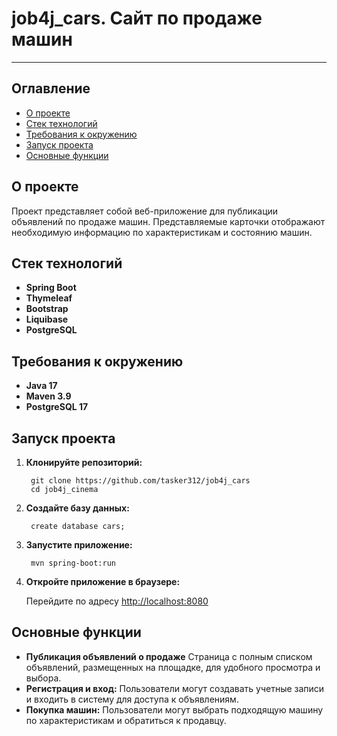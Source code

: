# job4j_cars. Сайт по продаже машин

---

## Оглавление

- [О проекте](#о-проекте)
- [Стек технологий](#стек-технологий)
- [Требования к окружению](#требования-к-окружению)
- [Запуск проекта](#запуск-проекта)
- [Основные функции](#основные-функции)

## О проекте

Проект представляет собой веб-приложение для публикации объявлений по продаже машин.
Представляемые карточки отображают необходимую информацию по характеристикам и состоянию машин.

## Стек технологий

- **Spring Boot**
- **Thymeleaf**
- **Bootstrap**
- **Liquibase**
- **PostgreSQL**

## Требования к окружению

- **Java 17**
- **Maven 3.9**
- **PostgreSQL 17**

## Запуск проекта

1. **Клонируйте репозиторий:**

        git clone https://github.com/tasker312/job4j_cars
        cd job4j_cinema

2. **Создайте базу данных:**

        create database cars;

3. **Запустите приложение:**

        mvn spring-boot:run

4. **Откройте приложение в браузере:**

   Перейдите по адресу [http://localhost:8080](http://localhost:8080)

## Основные функции

- **Публикация объявлений о продаже** Страница с полным списком объявлений, размещенных на площадке, для удобного просмотра и выбора.
- **Регистрация и вход:** Пользователи могут создавать учетные записи и входить в систему для доступа к объявлениям.
- **Покупка машин:** Пользователи могут выбрать подходящую машину по характеристикам и обратиться к продавцу.
